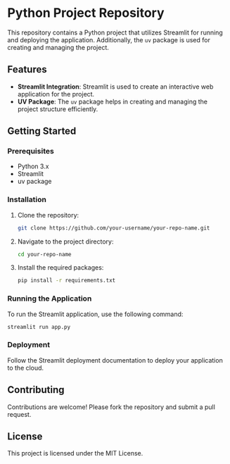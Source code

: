 # Python Project Repository

This repository contains a Python project that utilizes Streamlit for running and deploying the application. Additionally, the `uv` package is used for creating and managing the project.

## Features

- **Streamlit Integration**: Streamlit is used to create an interactive web application for the project.
- **UV Package**: The `uv` package helps in creating and managing the project structure efficiently.

## Getting Started

### Prerequisites

- Python 3.x
- Streamlit
- uv package

### Installation

1. Clone the repository:
    ```sh
    git clone https://github.com/your-username/your-repo-name.git
    ```
2. Navigate to the project directory:
    ```sh
    cd your-repo-name
    ```
3. Install the required packages:
    ```sh
    pip install -r requirements.txt
    ```

### Running the Application

To run the Streamlit application, use the following command:
```sh
streamlit run app.py
```

### Deployment

Follow the Streamlit deployment documentation to deploy your application to the cloud.

## Contributing

Contributions are welcome! Please fork the repository and submit a pull request.

## License

This project is licensed under the MIT License.